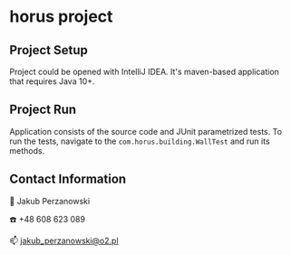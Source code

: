# horus project

## Project Setup

Project could be opened with IntelliJ IDEA. It's maven-based application 
that requires Java 10+.

## Project Run

Application consists of the source code and JUnit parametrized tests. 
To run the tests, navigate to the `com.horus.building.WallTest` and run
its methods. 

## Contact Information

👨 Jakub Perzanowski

☎️ +48 608 623 089

📫 jakub_perzanowski@o2.pl

